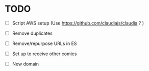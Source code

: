 # TODO
- [ ] Script AWS setup (Use https://github.com/claudiajs/claudia ? )
- [ ] Remove duplicates
- [ ] Remove/repurpose URLs in ES
- [ ] Set up to receive other comics
- [ ] New domain

